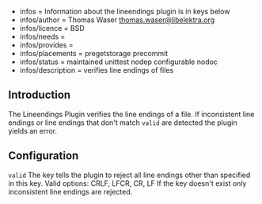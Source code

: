 - infos = Information about the lineendings plugin is in keys below
- infos/author = Thomas Waser <thomas.waser@libelektra.org>
- infos/licence = BSD
- infos/needs =
- infos/provides =
- infos/placements = pregetstorage precommit
- infos/status = maintained unittest nodep configurable nodoc
- infos/description = verifies line endings of files

## Introduction

The Lineendings Plugin verifies the line endings of a file.
If inconsistent line endings or line endings that don't match `valid` are detected the plugin yields an error.

## Configuration

`valid`
The key tells the plugin to reject all line endings other than specified in this key. Valid options: CRLF, LFCR, CR, LF
If the key doesn't exist only inconsistent line endings are rejected.

